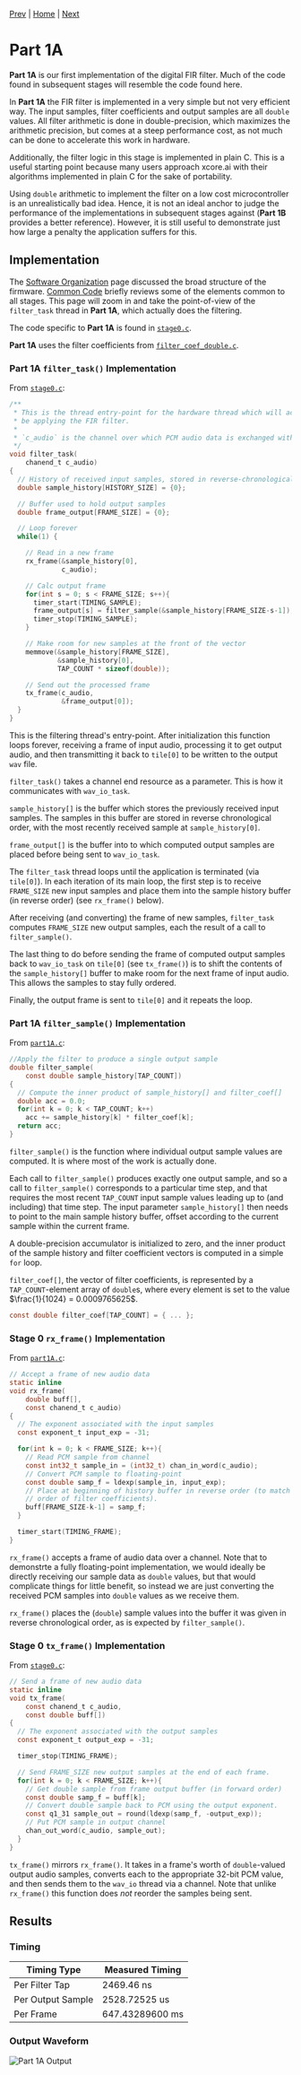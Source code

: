 
[Prev](part1.md) | [Home](intro.md) | [Next](part1B.md)

# Part 1A

**Part 1A** is our first implementation of the digital FIR filter. Much of the
code found in subsequent stages will resemble the code found here.

In **Part 1A** the FIR filter is implemented in a very simple but not very
efficient way. The input samples, filter coefficients and output samples are all
`double` values. All filter arithmetic is done in double-precision, which
maximizes the arithmetic precision, but comes at a steep performance cost, as
not much can be done to accelerate this work in hardware.

Additionally, the filter logic in this stage is implemented in plain C. This is
a useful starting point because many users approach xcore.ai with their
algorithms implemented in plain C for the sake of portability.

Using `double` arithmetic to implement the filter on a low cost microcontroller
is an unrealistically bad idea. Hence, it is not an ideal anchor to judge the
performance of the implementations in subsequent stages against (**Part 1B**
provides a better reference). However, it is still useful to demonstrate just
how large a penalty the application suffers for this.

## Implementation

The [Software Organization](sw_organization.md) page discussed the broad
structure of the firmware. [Common Code](common.md) briefly reviews some of the
elements common to all stages. This page will zoom in and take the point-of-view
of the `filter_task` thread in **Part 1A**, which actually does the filtering.

The code specific to **Part 1A** is found in [`stage0.c`](TODO).

**Part 1A** uses the filter coefficients from [`filter_coef_double.c`](TODO).

### Part 1A `filter_task()` Implementation

From [`stage0.c`](TODO):
```c
/**
 * This is the thread entry-point for the hardware thread which will actually 
 * be applying the FIR filter.
 * 
 * `c_audio` is the channel over which PCM audio data is exchanged with tile[0].
 */
void filter_task(
    chanend_t c_audio)
{
  // History of received input samples, stored in reverse-chronological order
  double sample_history[HISTORY_SIZE] = {0};

  // Buffer used to hold output samples
  double frame_output[FRAME_SIZE] = {0};

  // Loop forever
  while(1) {

    // Read in a new frame
    rx_frame(&sample_history[0], 
             c_audio);

    // Calc output frame
    for(int s = 0; s < FRAME_SIZE; s++){
      timer_start(TIMING_SAMPLE);
      frame_output[s] = filter_sample(&sample_history[FRAME_SIZE-s-1]);
      timer_stop(TIMING_SAMPLE);
    }

    // Make room for new samples at the front of the vector
    memmove(&sample_history[FRAME_SIZE], 
            &sample_history[0], 
            TAP_COUNT * sizeof(double));

    // Send out the processed frame
    tx_frame(c_audio, 
             &frame_output[0]);
  }
}
```

This is the filtering thread's entry-point. After initialization this function
loops forever, receiving a frame of input audio, processing it to get output
audio, and then transmitting it back to `tile[0]` to be written to the output
`wav` file.

`filter_task()` takes a channel end resource as a parameter. This is how it 
communicates with `wav_io_task`.

`sample_history[]` is the buffer which stores the previously received input
samples. The samples in this buffer are stored in reverse chronological order,
with the most recently received sample at `sample_history[0]`.

`frame_output[]` is the buffer into to which computed output samples are placed
before being sent to `wav_io_task`.

The `filter_task` thread loops until the application is terminated (via
`tile[0]`). In each iteration of its main loop, the first step is to receive
`FRAME_SIZE` new input samples and place them into the sample history buffer (in
reverse order) (see `rx_frame()` below).

After receiving (and converting) the frame of new samples, `filter_task`
computes `FRAME_SIZE` new output samples, each the result of a call to
`filter_sample()`.

The last thing to do before sending the frame of computed output samples back to
`wav_io_task` on `tile[0]` (see `tx_frame()`) is to shift the contents of the
`sample_history[]` buffer to make room for the next frame of input audio. This
allows the samples to stay fully ordered.

Finally, the output frame is sent to `tile[0]` and it repeats the loop.



### Part 1A `filter_sample()` Implementation

From [`part1A.c`](TODO):
```c
//Apply the filter to produce a single output sample
double filter_sample(
    const double sample_history[TAP_COUNT])
{
  // Compute the inner product of sample_history[] and filter_coef[]
  double acc = 0.0;
  for(int k = 0; k < TAP_COUNT; k++)
    acc += sample_history[k] * filter_coef[k];
  return acc;
}
```

`filter_sample()` is the function where individual output sample values are
computed. It is where most of the work is actually done.

Each call to `filter_sample()` produces exactly one output sample, and so a call
to `filter_sample()` corresponds to a particular time step, and that requires
the most recent `TAP_COUNT` input sample values leading up to (and including)
that time step. The input parameter `sample_history[]` then needs to point to
the main sample history buffer, offset according to the current sample within
the current frame.

A double-precision accumulator is initialized to zero, and the inner product of
the sample history and filter coefficient vectors is computed in a simple `for`
loop.

`filter_coef[]`, the vector of filter coefficients, is represented by a
`TAP_COUNT`-element array of `double`s, where every element is set to the value
$\frac{1}{1024} = 0.0009765625$.

```c
const double filter_coef[TAP_COUNT] = { ... };
```

### Stage 0 `rx_frame()` Implementation

From [`part1A.c`](TODO):
```c
// Accept a frame of new audio data 
static inline 
void rx_frame(
    double buff[],
    const chanend_t c_audio)
{    
  // The exponent associated with the input samples
  const exponent_t input_exp = -31;

  for(int k = 0; k < FRAME_SIZE; k++){
    // Read PCM sample from channel
    const int32_t sample_in = (int32_t) chan_in_word(c_audio);
    // Convert PCM sample to floating-point
    const double samp_f = ldexp(sample_in, input_exp);
    // Place at beginning of history buffer in reverse order (to match the
    // order of filter coefficients).
    buff[FRAME_SIZE-k-1] = samp_f;
  }

  timer_start(TIMING_FRAME);
}
```

`rx_frame()` accepts a frame of audio data over a channel. Note that to
demonstrte a fully floating-point implementation, we would ideally be directly
receiving our sample data as `double` values, but that would complicate things
for little benefit, so instead we are just converting the received PCM samples
into `double` values as we receive them.

`rx_frame()` places the (`double`) sample values into the buffer it was given in
reverse chronological order, as is expected by `filter_sample()`.


### Stage 0 `tx_frame()` Implementation


From [`stage0.c`](TODO):
```c
// Send a frame of new audio data
static inline 
void tx_frame(
    const chanend_t c_audio,
    const double buff[])
{    
  // The exponent associated with the output samples
  const exponent_t output_exp = -31;

  timer_stop(TIMING_FRAME);

  // Send FRAME_SIZE new output samples at the end of each frame.
  for(int k = 0; k < FRAME_SIZE; k++){
    // Get double sample from frame output buffer (in forward order)
    const double samp_f = buff[k];
    // Convert double sample back to PCM using the output exponent.
    const q1_31 sample_out = round(ldexp(samp_f, -output_exp));
    // Put PCM sample in output channel
    chan_out_word(c_audio, sample_out);
  }
}
```

`tx_frame()` mirrors `rx_frame()`. It takes in a frame's worth of
`double`-valued  output audio samples, converts each to the appropriate 32-bit
PCM value, and then sends them to the `wav_io` thread via a channel. Note that
unlike `rx_frame()` this function does _not_ reorder the samples being sent.


## Results

### Timing

| Timing Type       | Measured Timing
|-------------------|-----------------------
| Per Filter Tap    | 2469.46 ns
| Per Output Sample | 2528.72525 us
| Per Frame         | 647.43289600 ms

### Output Waveform

![**Part 1A** Output](img/part1A.png)